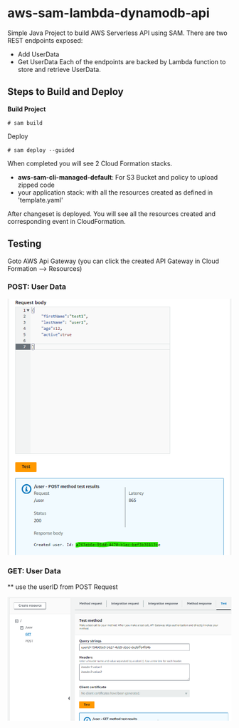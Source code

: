 # aws-sam-lambda-dynamodb-api
Simple Java Project to build AWS Serverless API using SAM.
There are two REST endpoints exposed:
* Add UserData
* Get UserData
Each of the endpoints are backed by Lambda function to store and retrieve UserData.

## Steps to Build and Deploy
**Build Project**
```
# sam build
```

Deploy
```
# sam deploy --guided
```

When completed you will see 2 Cloud Formation stacks.
* **aws-sam-cli-managed-default**:  For S3 Bucket and policy to upload zipped code
* your application stack: with all the resources created as defined in 'template.yaml'

After changeset is deployed. You will see all the resources created and corresponding event in CloudFormation.

## Testing
Goto AWS Api Gateway (you can click the created API Gateway in Cloud Formation --> Resources)

### POST: User Data

![img.png](images/post.png)

### GET: User Data
** use the userID from POST Request

![img.png](images/get.png)


